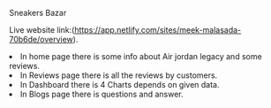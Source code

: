 Sneakers Bazar

Live website link:(https://app.netlify.com/sites/meek-malasada-70b6de/overview).

<li>
In home page there is some info about Air jordan legacy and some reviews.
</li>
<li>In Reviews page there is all the reviews by customers.</li>
<li>In Dashboard there is 4 Charts depends on given data.</li>
<li>In Blogs page there is questions and answer.</li>
